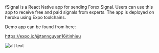 fSignal is a React Native app for sending Forex Signal. Users can use this app to receive free and paid signals from experts. 
The app is deployed on heroku using Expo toolchains.

Demo app can be found from here:

https://expo.io/@tannguyen16/tinhieu

![alt text](https://raw.githubusercontent.com/tannguyen16/react-native-signal/master/src/images/expo.PNG)
